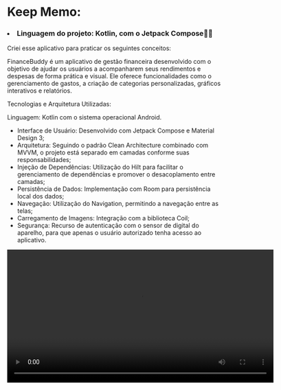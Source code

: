 # Keep Memo:
<p> 
  
### <li> Linguagem do projeto: Kotlin, com o Jetpack Compose🚀🚀 </li>

Criei esse aplicativo para praticar os seguintes conceitos:

FinanceBuddy é um aplicativo de gestão financeira desenvolvido com o objetivo de ajudar os usuários a acompanharem seus rendimentos e despesas de forma prática e visual. Ele oferece funcionalidades como o gerenciamento de gastos, a criação de categorias personalizadas, gráficos interativos e relatórios.

Tecnologias e Arquitetura Utilizadas:

Linguagem: Kotlin com o sistema operacional Android.

- Interface de Usuário: Desenvolvido com Jetpack Compose e Material Design 3;
- Arquitetura: Seguindo o padrão Clean Architecture combinado com MVVM, o projeto está separado em camadas conforme suas responsabilidades;
- Injeção de Dependências: Utilização do Hilt para facilitar o gerenciamento de dependências e promover o desacoplamento entre camadas;
- Persistência de Dados: Implementação com Room para persistência local dos dados;
- Navegação: Utilização do Navigation, permitindo a navegação entre as telas;
- Carregamento de Imagens: Integração com a biblioteca Coil;
- Segurança: Recurso de autenticação com o sensor de digital do aparelho, para que apenas o usuário autorizado tenha acesso ao aplicativo.

<video
  controls
  src="https://github.com/user-attachments/assets/8c9be6ee-6a03-4593-af8f-6a643e29f4b9"
  width="620">
</video>

